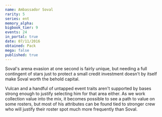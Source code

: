 ```yaml
---
name: Ambassador Soval
rarity: 5
series: ent
memory_alpha:
bigbook_tier: 9
events: 24
in_portal: true
date: 07/11/2016
obtained: Pack
mega: false
published: true
---
```


Soval's arena evasion at one second is fairly unique, but needing a full contingent of stars just to protect a small credit investment doesn't by itself make Soval worth the behold capital.

Vulcan and a handful of untapped event traits aren't supported by bases strong enough to justify selecting him for that area either. As we work collection value into the mix, it becomes possible to see a path to value on some rosters, but most of his attributes can be found tied to stronger crew who will justify their roster spot much more frequently than Soval.
